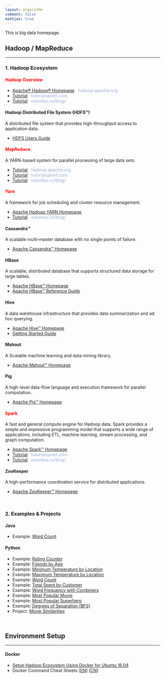 ```yaml
---
layout: algorithm
comment: false
mathjax: true
---
```


This is big data homepage.

## Hadoop / MapReduce
---
### 1. Hadoop Ecosystem
#### <span style="color:red">Hadoop Overview</span>
+ [Apache® Hadoop® Homepage](http://hadoop.apache.org/) &nbsp; <span style="color:#97acd5">hadoop.apache.org</span>
+ [Tutorial](http://www.tutorialspoint.com/hadoop/) &nbsp; <span style="color:#97acd5">tutorialspoint.com</span>
+ [Tutorial](https://www.edureka.co/blog/hadoop-tutorial/) &nbsp; <span style="color:#97acd5">edureka.co/blog/</span>

#### Hadoop Distributed File System (HDFS™)
A distributed file system that provides high-throughput access to application data.
+ [HDFS Users Guide](http://hadoop.apache.org/docs/current/hadoop-project-dist/hadoop-hdfs/HdfsUserGuide.html)

#### <span style="color:red">MapReduce</span>
A YARN-based system for parallel processing of large data sets.
+ [Tutorial](https://hadoop.apache.org/docs/current/hadoop-mapreduce-client/hadoop-mapreduce-client-core/MapReduceTutorial.html) &nbsp; <span style="color:#97acd5">hadoop.apache.org</span>
+ [Tutorial](http://www.tutorialspoint.com/map_reduce/) &nbsp; <span style="color:#97acd5">tutorialspoint.com</span>
+ [Tutorial](https://www.edureka.co/blog/mapreduce-tutorial/) &nbsp; <span style="color:#97acd5">edureka.co/blog/</span>

#### <span style="color:red">Yarn</span>
A framework for job scheduling and cluster resource management.
+ [Apache Hadoop YARN Homepage](http://hadoop.apache.org/docs/current/hadoop-yarn/hadoop-yarn-site/YARN.html)
+ [Tutorial](https://www.edureka.co/blog/apache-hadoop-2-0-and-yarn/) &nbsp; <span style="color:#97acd5">edureka.co/blog/</span>

#### Cassandra™
A scalable multi-master database with no single points of failure.
+ [Apache Cassandra™ Homepage](http://cassandra.apache.org/)

#### HBase
 A scalable, distributed database that supports structured data storage for large tables.
+ [Apache HBase™ Homepage](http://hbase.apache.org/)
+ [Apache HBase™ Reference Guide](http://hbase.apache.org/book.html)

#### Hive
A data warehouse infrastructure that provides data summarization and ad hoc querying.
+ [Apache Hive™ Homepage](http://hive.apache.org/)
+ [Getting Started Guide](https://cwiki.apache.org/confluence/display/Hive/GettingStarted)

#### Mahout
A Scalable machine learning and data mining library.
+ [Apache Mahout™ Homepage](http://mahout.apache.org/)

#### Pig
A high-level data-flow language and execution framework for parallel computation.
+ [Apache Pig™ Homepage](http://pig.apache.org/)

#### <span style="color:red">Spark</span>
A fast and general compute engine for Hadoop data. Spark provides a simple and expressive programming model that supports a wide range of applications, including ETL, machine learning, stream processing, and graph computation.
+ [Apache Spark™ Homepage](http://spark.apache.org/)
+ [Tutorial](https://www.tutorialspoint.com/apache_spark/) &nbsp; <span style="color:#97acd5">tutorialspoint.com</span>
+ [Tutorial](https://www.edureka.co/blog/spark-tutorial/) &nbsp; <span style="color:#97acd5">edureka.co/blog/</span>

#### ZooKeeper
A high-performance coordination service for distributed applications.
+ [Apache ZooKeeper™ Homepage](http://zookeeper.apache.org/)

<br>

### 2. Examples & Projects
#### Java
+ Example: [Word Count]({{site.baseurl}}/algorithms/bigdata/wc_java) &nbsp; <a class="icon-text" href="https://github.com/shevapato2008/HadoopMapReduce_Java/tree/master/WordCount" title="Github Repository"><i class="mastheadicon icomoon-github1"></i></a>

#### Python
+ Example: [Rating Counter]({{site.baseurl}}/algorithms/bigdata/ratingcounter_python) &nbsp; <a class="icon-text" href="https://github.com/shevapato2008/HadoopMapReduce_Python/tree/master/1.%20Rating%20Counter" title="Github Repository"><i class="mastheadicon icomoon-github1"></i></a>
+ Example: [Friends by Age]({{site.baseurl}}/algorithms/bigdata/friendsbyage_python) &nbsp; <a class="icon-text" href="https://github.com/shevapato2008/HadoopMapReduce_Python/tree/master/2.%20Friends%20By%20Age" title="Github Repository"><i class="mastheadicon icomoon-github1"></i></a>
+ Example: [Minimum Temperature by Location]({{site.baseurl}}/algorithms/bigdata/mintemploc_python) &nbsp; <a class="icon-text" href="https://github.com/shevapato2008/HadoopMapReduce_Python/tree/master/3.%20Minimum%20Temperature%20By%20Location" title="Github Repository"><i class="mastheadicon icomoon-github1"></i></a>
+ Example: [Maximum Temperature by Location]({{site.baseurl}}/algorithms/bigdata/maxtemploc_python) &nbsp; <a class="icon-text" href="https://github.com/shevapato2008/HadoopMapReduce_Python/tree/master/4.%20Maximum%20Temperature%20By%20Location" title="Github Repository"><i class="mastheadicon icomoon-github1"></i></a>
+ Example: [Word Count]({{site.baseurl}}/algorithms/bigdata/wc_python) &nbsp; <a class="icon-text" href="https://github.com/shevapato2008/HadoopMapReduce_Python/tree/master/5.%20Word%20Count" title="Github Repository"><i class="mastheadicon icomoon-github1"></i></a>
+ Example: [Total Spent by Customer]({{site.baseurl}}/algorithms/bigdata/totalspent_python) &nbsp; <a class="icon-text" href="https://github.com/shevapato2008/HadoopMapReduce_Python/tree/master/6.%20Total%20Spent%20by%20Customer" title="Github Repository"><i class="mastheadicon icomoon-github1"></i></a>
+ Example: [Word Frequency with Combiners]({{site.baseurl}}/algorithms/bigdata/wordfreqcomb_python) &nbsp; <a class="icon-text" href="https://github.com/shevapato2008/HadoopMapReduce_Python/tree/master/7.%20Word%20Frequency%20With%20Combiners" title="Github Repository"><i class="mastheadicon icomoon-github1"></i></a>
+ Example: [Most Popular Movie]({{site.baseurl}}/algorithms/bigdata/mostpopmovie_python) &nbsp; <a class="icon-text" href="https://github.com/shevapato2008/HadoopMapReduce_Python/tree/master/8.%20Most%20Popular%20Movie" title="Github Repository"><i class="mastheadicon icomoon-github1"></i></a>
+ Example: [Most Popular Superhero]({{site.baseurl}}/algorithms/bigdata/mostpophero_python) &nbsp; <a class="icon-text" href="https://github.com/shevapato2008/HadoopMapReduce_Python/tree/master/9.%20Most%20Popular%20Superhero" title="Github Repository"><i class="mastheadicon icomoon-github1"></i></a>
+ Example: [Degrees of Separation (BFS)]({{site.baseurl}}/algorithms/bigdata/degsep_python) &nbsp; <a class="icon-text" href="https://github.com/shevapato2008/HadoopMapReduce_Python/tree/master/10.%20Degrees%20of%20Separation_Breadth-First%20Search" title="Github Repository"><i class="mastheadicon icomoon-github1"></i></a>
+ Project: [Movie Similarities]({{site.baseurl}}/algorithms/bigdata/moviesimil_python) &nbsp; <a class="icon-text" href="https://github.com/shevapato2008/HadoopMapReduce_Python/tree/master/11.%20Movie%20Similarities" title="Github Repository"><i class="mastheadicon icomoon-github1"></i></a>

<br>

## Environment Setup
---
#### Docker
+ [Setup Hadoop Ecosystem Using Docker for Ubuntu 16.04]({{site.baseurl}}/algorithms/bigdata/setup)
+ Docker Command Cheat Sheets [[EN](https://github.com/shevapato2008/docker-cheat-sheet)] [[CN](https://github.com/shevapato2008/docker-cheat-sheet/tree/master/zh-cn)]

<br><br>
